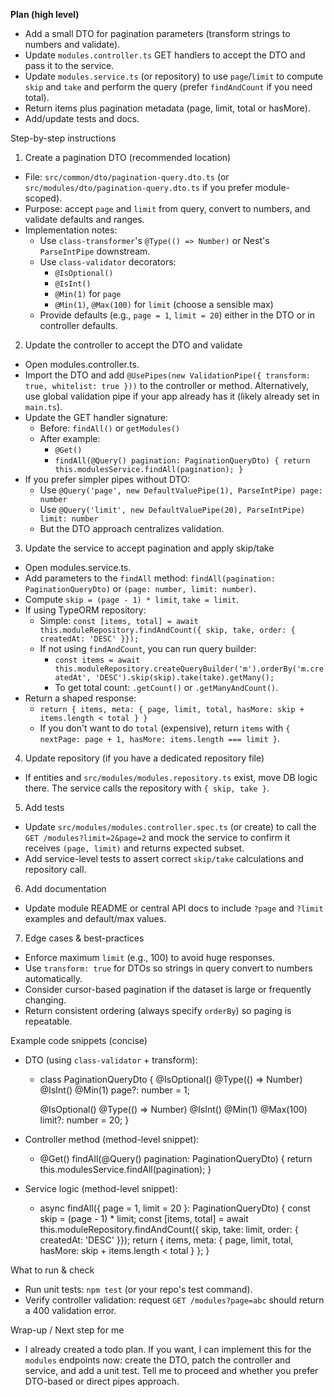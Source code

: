 **Plan (high level)**
- Add a small DTO for pagination parameters (transform strings to numbers and validate).
- Update `modules.controller.ts` GET handlers to accept the DTO and pass it to the service.
- Update `modules.service.ts` (or repository) to use `page`/`limit` to compute `skip` and `take` and perform the query (prefer `findAndCount` if you need total).
- Return items plus pagination metadata (page, limit, total or hasMore).
- Add/update tests and docs.

Step-by-step instructions

1) Create a pagination DTO (recommended location)
- File: `src/common/dto/pagination-query.dto.ts` (or `src/modules/dto/pagination-query.dto.ts` if you prefer module-scoped).
- Purpose: accept `page` and `limit` from query, convert to numbers, and validate defaults and ranges.
- Implementation notes:
  - Use `class-transformer`'s `@Type(() => Number)` or Nest's `ParseIntPipe` downstream.
  - Use `class-validator` decorators:
    - `@IsOptional()`
    - `@IsInt()`
    - `@Min(1)` for `page`
    - `@Min(1)`, `@Max(100)` for `limit` (choose a sensible max)
  - Provide defaults (e.g., `page = 1`, `limit = 20`) either in the DTO or in controller defaults.

2) Update the controller to accept the DTO and validate
- Open modules.controller.ts.
- Import the DTO and add `@UsePipes(new ValidationPipe({ transform: true, whitelist: true }))` to the controller or method. Alternatively, use global validation pipe if your app already has it (likely already set in `main.ts`).
- Update the GET handler signature:
  - Before: `findAll()` or `getModules()`
  - After example: 
    - `@Get()`
    - `findAll(@Query() pagination: PaginationQueryDto) { return this.modulesService.findAll(pagination); }`
- If you prefer simpler pipes without DTO:
  - Use `@Query('page', new DefaultValuePipe(1), ParseIntPipe) page: number`
  - Use `@Query('limit', new DefaultValuePipe(20), ParseIntPipe) limit: number`
  - But the DTO approach centralizes validation.

3) Update the service to accept pagination and apply skip/take
- Open modules.service.ts.
- Add parameters to the `findAll` method: `findAll(pagination: PaginationQueryDto)` or `(page: number, limit: number)`.
- Compute `skip = (page - 1) * limit`, `take = limit`.
- If using TypeORM repository:
  - Simple: `const [items, total] = await this.moduleRepository.findAndCount({ skip, take, order: { createdAt: 'DESC' }});`
  - If not using `findAndCount`, you can run query builder:
    - `const items = await this.moduleRepository.createQueryBuilder('m').orderBy('m.createdAt', 'DESC').skip(skip).take(take).getMany();`
    - To get total count: `.getCount()` or `.getManyAndCount()`.
- Return a shaped response:
  - `return { items, meta: { page, limit, total, hasMore: skip + items.length < total } }`
  - If you don't want to do `total` (expensive), return `items` with `{ nextPage: page + 1, hasMore: items.length === limit }`.

4) Update repository (if you have a dedicated repository file)
- If entities and `src/modules/modules.repository.ts` exist, move DB logic there. The service calls the repository with `{ skip, take }`.

5) Add tests
- Update `src/modules/modules.controller.spec.ts` (or create) to call the `GET /modules?limit=2&page=2` and mock the service to confirm it receives `(page, limit)` and returns expected subset.
- Add service-level tests to assert correct `skip/take` calculations and repository call.

6) Add documentation
- Update module README or central API docs to include `?page` and `?limit` examples and default/max values.

7) Edge cases & best-practices
- Enforce maximum `limit` (e.g., 100) to avoid huge responses.
- Use `transform: true` for DTOs so strings in query convert to numbers automatically.
- Consider cursor-based pagination if the dataset is large or frequently changing.
- Return consistent ordering (always specify `orderBy`) so paging is repeatable.

Example code snippets (concise)

- DTO (using `class-validator` + transform):
  - class PaginationQueryDto {
      @IsOptional()
      @Type(() => Number)
      @IsInt()
      @Min(1)
      page?: number = 1;

      @IsOptional()
      @Type(() => Number)
      @IsInt()
      @Min(1)
      @Max(100)
      limit?: number = 20;
    }

- Controller method (method-level snippet):
  - @Get()
    findAll(@Query() pagination: PaginationQueryDto) {
      return this.modulesService.findAll(pagination);
    }

- Service logic (method-level snippet):
  - async findAll({ page = 1, limit = 20 }: PaginationQueryDto) {
      const skip = (page - 1) * limit;
      const [items, total] = await this.moduleRepository.findAndCount({ skip, take: limit, order: { createdAt: 'DESC' }});
      return { items, meta: { page, limit, total, hasMore: skip + items.length < total } };
    }

What to run & check
- Run unit tests: `npm test` (or your repo's test command).
- Verify controller validation: request `GET /modules?page=abc` should return a 400 validation error.

Wrap-up / Next step for me
- I already created a todo plan. If you want, I can implement this for the `modules` endpoints now: create the DTO, patch the controller and service, and add a unit test. Tell me to proceed and whether you prefer DTO-based or direct pipes approach.